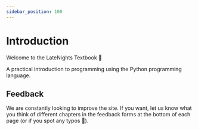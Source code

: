 ```yaml
---
sidebar_position: 100
---
```


# Introduction

Welcome to the LateNights Textbook :tada:

A practical introduction to programming using the Python programming language.

## Feedback

We are constantly looking to improve the site.
If you want, let us know what you think of different chapters in the feedback
forms at the bottom of each page (or if you spot any typos 
:slightly_smiling_face:).

